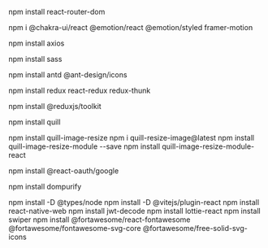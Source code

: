 npm install react-router-dom

npm i @chakra-ui/react @emotion/react @emotion/styled framer-motion

npm install axios

npm install sass

npm install antd @ant-design/icons

npm install redux react-redux redux-thunk

npm install @reduxjs/toolkit

npm install quill

npm install quill-image-resize
npm i quill-resize-image@latest
npm install quill-image-resize-module --save
npm install quill-image-resize-module-react

npm install @react-oauth/google

npm install dompurify

npm install -D @types/node
npm install -D @vitejs/plugin-react
npm install react-native-web
npm install jwt-decode
npm install lottie-react
npm install swiper
npm install @fortawesome/react-fontawesome @fortawesome/fontawesome-svg-core @fortawesome/free-solid-svg-icons